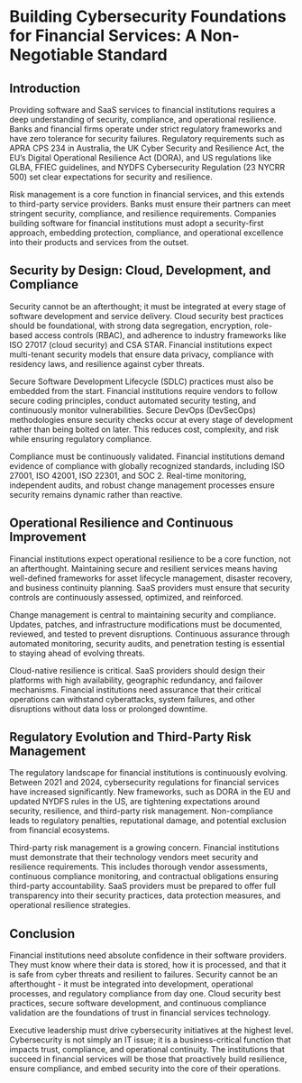 # Building Cybersecurity Foundations for Financial Services: A Non-Negotiable Standard

## Introduction

Providing software and SaaS services to financial institutions requires a deep understanding of security, compliance, and operational resilience. Banks and financial firms operate under strict regulatory frameworks and have zero tolerance for security failures. Regulatory requirements such as APRA CPS 234 in Australia, the UK Cyber Security and Resilience Act, the EU’s Digital Operational Resilience Act (DORA), and US regulations like GLBA, FFIEC guidelines, and NYDFS Cybersecurity Regulation (23 NYCRR 500) set clear expectations for security and resilience.  
  
Risk management is a core function in financial services, and this extends to third-party service providers. Banks must ensure their partners can meet stringent security, compliance, and resilience requirements. Companies building software for financial institutions must adopt a security-first approach, embedding protection, compliance, and operational excellence into their products and services from the outset.

## Security by Design: Cloud, Development, and Compliance

Security cannot be an afterthought; it must be integrated at every stage of software development and service delivery. Cloud security best practices should be foundational, with strong data segregation, encryption, role-based access controls (RBAC), and adherence to industry frameworks like ISO 27017 (cloud security) and CSA STAR. Financial institutions expect multi-tenant security models that ensure data privacy, compliance with residency laws, and resilience against cyber threats.  
  
Secure Software Development Lifecycle (SDLC) practices must also be embedded from the start. Financial institutions require vendors to follow secure coding principles, conduct automated security testing, and continuously monitor vulnerabilities. Secure DevOps (DevSecOps) methodologies ensure security checks occur at every stage of development rather than being bolted on later. This reduces cost, complexity, and risk while ensuring regulatory compliance.  
  
Compliance must be continuously validated. Financial institutions demand evidence of compliance with globally recognized standards, including ISO 27001, ISO 42001, ISO 22301, and SOC 2. Real-time monitoring, independent audits, and robust change management processes ensure security remains dynamic rather than reactive.

## Operational Resilience and Continuous Improvement

Financial institutions expect operational resilience to be a core function, not an afterthought. Maintaining secure and resilient services means having well-defined frameworks for asset lifecycle management, disaster recovery, and business continuity planning. SaaS providers must ensure that security controls are continuously assessed, optimized, and reinforced.  
  
Change management is central to maintaining security and compliance. Updates, patches, and infrastructure modifications must be documented, reviewed, and tested to prevent disruptions. Continuous assurance through automated monitoring, security audits, and penetration testing is essential to staying ahead of evolving threats.  
  
Cloud-native resilience is critical. SaaS providers should design their platforms with high availability, geographic redundancy, and failover mechanisms. Financial institutions need assurance that their critical operations can withstand cyberattacks, system failures, and other disruptions without data loss or prolonged downtime.

## Regulatory Evolution and Third-Party Risk Management

The regulatory landscape for financial institutions is continuously evolving. Between 2021 and 2024, cybersecurity regulations for financial services have increased significantly. New frameworks, such as DORA in the EU and updated NYDFS rules in the US, are tightening expectations around security, resilience, and third-party risk management. Non-compliance leads to regulatory penalties, reputational damage, and potential exclusion from financial ecosystems.  
  
Third-party risk management is a growing concern. Financial institutions must demonstrate that their technology vendors meet security and resilience requirements. This includes thorough vendor assessments, continuous compliance monitoring, and contractual obligations ensuring third-party accountability. SaaS providers must be prepared to offer full transparency into their security practices, data protection measures, and operational resilience strategies.

## Conclusion

Financial institutions need absolute confidence in their software providers. They must know where their data is stored, how it is processed, and that it is safe from cyber threats and resilient to failures. Security cannot be an afterthought - it must be integrated into development, operational processes, and regulatory compliance from day one. Cloud security best practices, secure software development, and continuous compliance validation are the foundations of trust in financial services technology.  
  
Executive leadership must drive cybersecurity initiatives at the highest level. Cybersecurity is not simply an IT issue; it is a business-critical function that impacts trust, compliance, and operational continuity. The institutions that succeed in financial services will be those that proactively build resilience, ensure compliance, and embed security into the core of their operations. 

